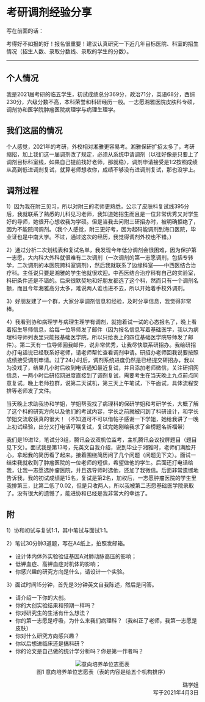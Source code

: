 # 考研调剂经验分享

写在前面的话：

考得好不如报的好！报名很重要！建议认真研究一下近几年目标医院、科室的招生情况（招生人数、录取分数线、录取的学生的分数）。

----

## 个人情况

我是2021届考研的临五学生，初试成绩总分369分，政治71分，英语68分，西综230分，六级分数不高，本科荣誉和科研经历一般。一志愿湘雅医院皮肤科专硕，调剂协和医学院肿瘤医院病理学与病理生理学。

## 我们这届的情况

个人感觉，2021年的考研，外校相对湘雅更容易考。湘雅保研扩招太多了，考研缩招，加上我们这一届调剂改了规定，必须从系统申请调剂（以往好像是只要上了调剂目标科室线，如果自己提前找好老师，那就稳），调剂申请接受是1:2按照成绩从高到低进调剂复试，就算老师想收你，成绩不够没有进调剂复试，那也没学上。

## 调剂过程

1）因为我在附三见习，所以对附三的老师更熟悉，公示了皮肤科复试线395分后，我就联系了熟悉的儿科见习老师，我知道她招生而且是一位非常优秀又对学生好的导师，她很开心想收我为学硕。但是当我去问附三研招办时，被明确拒绝了，因为不能院间调剂。（我个人感觉，附三更好考，因为起码能调剂到海口医院，毕业证也是中南大学。不过，通过这次的经历，我觉得调剂外校也不错。）

2）通过分析二次划线表和复试名单，我发现今年低分调剂会很困难，因为保护第一志愿，大内科大外科就很难有二次调剂（一次调剂的第一志愿调剂，包括专转学，二次调剂的本医院跨科室调剂），然后我就联系了边缘科室——中西医结合治疗科。主任说只要是湘雅的学生他就很欢迎。中西医结合治疗科有自己的实验室，科研条件还是不错的。后来很默契地和好朋友都选了这个科，然而只有一个调剂名额，而且今年湘雅高分太多，难说两人谁也进不去，所以开始着手校外调剂。

3）好朋友建了一个群，大家分享调剂信息和经验，及时分享信息，我觉得非常棒。

4）我看到协和病理学与病理生理学有调剂，就抱着试一试的心态报名了，晚上看着招生导师信息，给每一位导师发了邮件（因为报名信息写着基础医学，我以为病理科导师列表里只能报基础医学院，所以只给表上的四位基础医学院导师发了邮件）。第二天有一位导师回我邮件，说非常优秀，让我尽快联系研招办。我给研招办打电话说已经联系好老师，请老师帮忙查看调剂申请。研招办老师回我说要按照成绩接受调剂申请。过了24小时后，调剂系统进度仍然是已经提交研招办，我以为没戏了，结果几小时后收到电话通知最近复试，并且添加老师微信，关注研招网信息，一两小时后研招网进度直接到了调剂复试，需要考生在当天晚上九点前点同意复试。晚上老师拉群，说第二天试机，第三天上午笔试，下午面试，具体流程安排等老师发了文件。

当天晚上求助我协和学姐，学姐帮我找了病理科的保研学姐和考研学长，大概了解了这个科的研究方向以及他们的考试内容，学长之前就被问到了科研设计，和学长学姐交流收获真的很大！（不知道可不可以借帖子感谢一下学姐，她给我讲了一晚上初试经验，出分又打电话叮嘱复试，复试完她刚给我求了金榜题名祈福带）

我们是19进12，笔试分3组，腾讯会议双机位监考，主机腾讯会议投屏题目（题目见下文）。面试我是第13号，先英文自我介绍，说到毕业于湘雅时，老师们满脸开心，拿起我的简历看了起来。接着围绕简历问了几个问题（问题见下文）。面试一结束我就收到了肿瘤医院的一位老师的短信，希望做他的学生。后面还打电话给我，让我一志愿选肿瘤医院，并且选导师时选他，还加了我微信。后面非常遗憾地告诉我，我的初试成绩是15名，复试是第2名，加权后，一志愿肿瘤医院的学生里我排第三，比第二低了0.02，但是只收两人，所以我被第二志愿基础医学院录取了。没有很大的遗憾了，能进协和已经是我非常大的幸运了。

## 附

1）协和初试与复试1:1，其中笔试与面试1:1。

2）笔试30分钟3道题，写在A4纸上，拍照发邮箱。
+ 设计体内体外实验验证基因A对肺动脉高压的影响；
+ 低钾血症、高钾血症对机体的影响；
+ 你感兴趣的研究方向是什么，请设计一个实验。

3）面试时间15分钟，首先是3分钟英文自我陈述，然后是问答。
+ 请介绍一下你的大创。
+ 你的大创实验结果和预期一样吗？
+ 你对研究生的生活有什么想法？
+ 你的第一志愿是呼吸，为什么来我们病理科？（我纠正了老师，我第一志愿是皮肤）
+ 你对什么研究方向感兴趣？
+ 你以后想进临床还是搞科研？
+ 你的论文是自己做的统计学分析吗？你是第一作者吗？

<p align=center>
<img src="https://xunlutzp.gitee.io/Image/Ch9_9_1.jpeg" alt="意向培养单位志愿表">
<br/>图1 意向培养单位志愿表（表的内容是给五个机构排序）
</p>

<p align="right">璐学姐<br/>写于2021年4月3日</p>